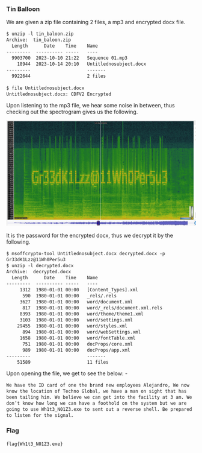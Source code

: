 ### Tin Balloon

We are given a zip file containing 2 files, a mp3 and encrypted docx file.

```
$ unzip -l tin_baloon.zip 
Archive:  tin_baloon.zip
  Length      Date    Time    Name
---------  ---------- -----   ----
  9903700  2023-10-10 21:22   Sequence 01.mp3
    18944  2023-10-14 20:10   Untitlednosubject.docx
---------                     -------
  9922644                     2 files

$ file Untitlednosubject.docx 
Untitlednosubject.docx: CDFV2 Encrypted
```

Upon listening to the mp3 file, we hear some noise in between, thus checking out the spectrogram gives us the following.

![Spectrogram](https://github.com/suds4131/CTF-Writeups/blob/main/DEADFACE_CTF_2023/Forensics/sequence_01_spectrogram.png?raw=true)

It is the password for the encrypted docx, thus we decrypt it by the following.

```
$ msoffcrypto-tool Untitlednosubject.docx decrypted.docx -p Gr33dK1Lzz@11Wh0Per5u3
$ unzip -l decrypted.docx 
Archive:  decrypted.docx
  Length      Date    Time    Name
---------  ---------- -----   ----
     1312  1980-01-01 00:00   [Content_Types].xml
      590  1980-01-01 00:00   _rels/.rels
     3627  1980-01-01 00:00   word/document.xml
      817  1980-01-01 00:00   word/_rels/document.xml.rels
     8393  1980-01-01 00:00   word/theme/theme1.xml
     3103  1980-01-01 00:00   word/settings.xml
    29455  1980-01-01 00:00   word/styles.xml
      894  1980-01-01 00:00   word/webSettings.xml
     1658  1980-01-01 00:00   word/fontTable.xml
      751  1980-01-01 00:00   docProps/core.xml
      989  1980-01-01 00:00   docProps/app.xml
---------                     -------
    51589                     11 files
```

Upon opening the file, we get to see the below: -
```
We have the ID card of one the brand new employees Alejandro, We now know the location of Techno Global, we have a man on sight that has been tailing him. We believe we can get into the facility at 3 am. We don’t know how long we can have a foothold on the system but we are going to use Wh1t3_N01Z3.exe to sent out a reverse shell. Be prepared to listen for the signal.
```

### Flag
`flag{Wh1t3_N01Z3.exe}`
